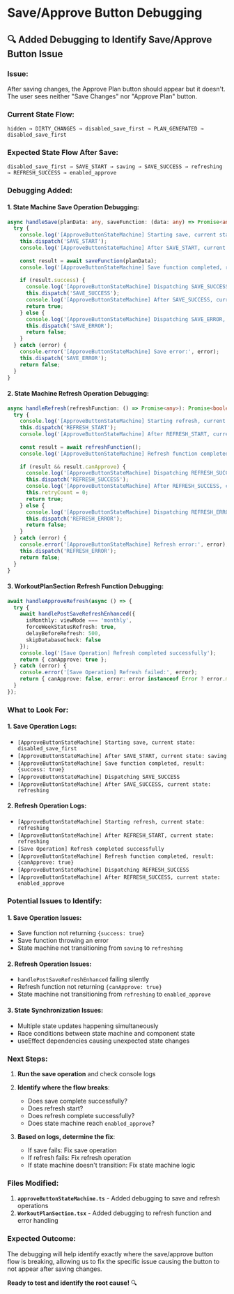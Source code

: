 # Save/Approve Button Debugging

## 🔍 **Added Debugging to Identify Save/Approve Button Issue**

### **Issue:**
After saving changes, the Approve Plan button should appear but it doesn't. The user sees neither "Save Changes" nor "Approve Plan" button.

### **Current State Flow:**
```
hidden → DIRTY_CHANGES → disabled_save_first → PLAN_GENERATED → disabled_save_first
```

### **Expected State Flow After Save:**
```
disabled_save_first → SAVE_START → saving → SAVE_SUCCESS → refreshing → REFRESH_SUCCESS → enabled_approve
```

### **Debugging Added:**

#### **1. State Machine Save Operation Debugging:**
```typescript
async handleSave(planData: any, saveFunction: (data: any) => Promise<any>): Promise<boolean> {
  try {
    console.log('[ApproveButtonStateMachine] Starting save, current state:', this.state);
    this.dispatch('SAVE_START');
    console.log('[ApproveButtonStateMachine] After SAVE_START, current state:', this.state);
    
    const result = await saveFunction(planData);
    console.log('[ApproveButtonStateMachine] Save function completed, result:', result);
    
    if (result.success) {
      console.log('[ApproveButtonStateMachine] Dispatching SAVE_SUCCESS');
      this.dispatch('SAVE_SUCCESS');
      console.log('[ApproveButtonStateMachine] After SAVE_SUCCESS, current state:', this.state);
      return true;
    } else {
      console.log('[ApproveButtonStateMachine] Dispatching SAVE_ERROR, result:', result);
      this.dispatch('SAVE_ERROR');
      return false;
    }
  } catch (error) {
    console.error('[ApproveButtonStateMachine] Save error:', error);
    this.dispatch('SAVE_ERROR');
    return false;
  }
}
```

#### **2. State Machine Refresh Operation Debugging:**
```typescript
async handleRefresh(refreshFunction: () => Promise<any>): Promise<boolean> {
  try {
    console.log('[ApproveButtonStateMachine] Starting refresh, current state:', this.state);
    this.dispatch('REFRESH_START');
    console.log('[ApproveButtonStateMachine] After REFRESH_START, current state:', this.state);
    
    const result = await refreshFunction();
    console.log('[ApproveButtonStateMachine] Refresh function completed, result:', result);
    
    if (result && result.canApprove) {
      console.log('[ApproveButtonStateMachine] Dispatching REFRESH_SUCCESS');
      this.dispatch('REFRESH_SUCCESS');
      console.log('[ApproveButtonStateMachine] After REFRESH_SUCCESS, current state:', this.state);
      this.retryCount = 0;
      return true;
    } else {
      console.log('[ApproveButtonStateMachine] Dispatching REFRESH_ERROR, result:', result);
      this.dispatch('REFRESH_ERROR');
      return false;
    }
  } catch (error) {
    console.error('[ApproveButtonStateMachine] Refresh error:', error);
    this.dispatch('REFRESH_ERROR');
    return false;
  }
}
```

#### **3. WorkoutPlanSection Refresh Function Debugging:**
```typescript
await handleApproveRefresh(async () => {
  try {
    await handlePostSaveRefreshEnhanced({
      isMonthly: viewMode === 'monthly',
      forceWeekStatusRefresh: true,
      delayBeforeRefresh: 500,
      skipDatabaseCheck: false
    });
    console.log('[Save Operation] Refresh completed successfully');
    return { canApprove: true };
  } catch (error) {
    console.error('[Save Operation] Refresh failed:', error);
    return { canApprove: false, error: error instanceof Error ? error.message : 'Unknown error' };
  }
});
```

### **What to Look For:**

#### **1. Save Operation Logs:**
- `[ApproveButtonStateMachine] Starting save, current state: disabled_save_first`
- `[ApproveButtonStateMachine] After SAVE_START, current state: saving`
- `[ApproveButtonStateMachine] Save function completed, result: {success: true}`
- `[ApproveButtonStateMachine] Dispatching SAVE_SUCCESS`
- `[ApproveButtonStateMachine] After SAVE_SUCCESS, current state: refreshing`

#### **2. Refresh Operation Logs:**
- `[ApproveButtonStateMachine] Starting refresh, current state: refreshing`
- `[ApproveButtonStateMachine] After REFRESH_START, current state: refreshing`
- `[Save Operation] Refresh completed successfully`
- `[ApproveButtonStateMachine] Refresh function completed, result: {canApprove: true}`
- `[ApproveButtonStateMachine] Dispatching REFRESH_SUCCESS`
- `[ApproveButtonStateMachine] After REFRESH_SUCCESS, current state: enabled_approve`

### **Potential Issues to Identify:**

#### **1. Save Operation Issues:**
- Save function not returning `{success: true}`
- Save function throwing an error
- State machine not transitioning from `saving` to `refreshing`

#### **2. Refresh Operation Issues:**
- `handlePostSaveRefreshEnhanced` failing silently
- Refresh function not returning `{canApprove: true}`
- State machine not transitioning from `refreshing` to `enabled_approve`

#### **3. State Synchronization Issues:**
- Multiple state updates happening simultaneously
- Race conditions between state machine and component state
- useEffect dependencies causing unexpected state changes

### **Next Steps:**

1. **Run the save operation** and check console logs
2. **Identify where the flow breaks**:
   - Does save complete successfully?
   - Does refresh start?
   - Does refresh complete successfully?
   - Does state machine reach `enabled_approve`?

3. **Based on logs, determine the fix**:
   - If save fails: Fix save operation
   - If refresh fails: Fix refresh operation
   - If state machine doesn't transition: Fix state machine logic

### **Files Modified:**
1. **`approveButtonStateMachine.ts`** - Added debugging to save and refresh operations
2. **`WorkoutPlanSection.tsx`** - Added debugging to refresh function and error handling

### **Expected Outcome:**
The debugging will help identify exactly where the save/approve button flow is breaking, allowing us to fix the specific issue causing the button to not appear after saving changes.

**Ready to test and identify the root cause!** 🔍

